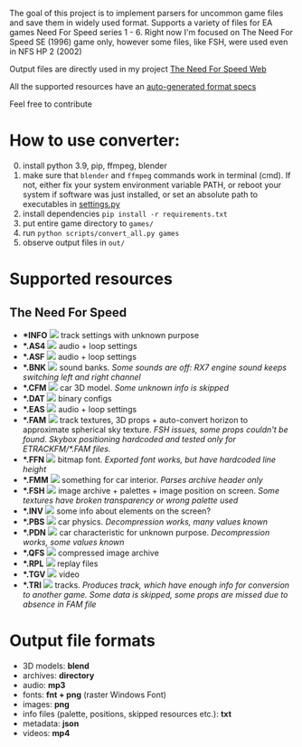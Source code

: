 The goal of this project is to implement parsers for uncommon game files and save them in widely used format. Supports a variety of files for EA games Need For Speed series 1 - 6. Right now I'm focused on The Need For Speed SE (1996) game only, however some files, like FSH, were used even in NFS HP 2 (2002)

Output files are directly used in my project [The Need For Speed Web](https://tnfsw.guraklgames.com/)

All the supported resources have an [auto-generated format specs](resources/README.md)

Feel free to contribute

<h1>How to use converter:</h1>

0) install python 3.9, pip, ffmpeg, blender
1) make sure that `blender` and `ffmpeg` commands work in terminal (cmd). If not, either fix your system environment variable PATH, or reboot your system if software was just installed, or set an absolute path to executables in [settings.py](settings.py)
2) install dependencies `pip install -r requirements.txt`
3) put entire game directory to `games/`
4) run `python scripts/convert_all.py games`
5) observe output files in `out/`

<h1>Supported resources</h1>

<h2>The Need For Speed</h2>

- **\*INFO** ![](https://us-central1-progress-markdown.cloudfunctions.net/progress/100) track settings with unknown purpose
- **\*.AS4** ![](https://us-central1-progress-markdown.cloudfunctions.net/progress/100) audio + loop settings
- **\*.ASF** ![](https://us-central1-progress-markdown.cloudfunctions.net/progress/100) audio + loop settings
- **\*.BNK** ![](https://us-central1-progress-markdown.cloudfunctions.net/progress/90) sound banks. *Some sounds are off: RX7 engine sound keeps switching left and right channel*
- **\*.CFM** ![](https://us-central1-progress-markdown.cloudfunctions.net/progress/90) car 3D model. *Some unknown info is skipped*
- **\*.DAT** ![](https://us-central1-progress-markdown.cloudfunctions.net/progress/0) binary configs
- **\*.EAS** ![](https://us-central1-progress-markdown.cloudfunctions.net/progress/100) audio + loop settings
- **\*.FAM** ![](https://us-central1-progress-markdown.cloudfunctions.net/progress/80) track textures, 3D props + auto-convert horizon to approximate spherical sky texture. *FSH issues, some props couldn't be found. Skybox positioning hardcoded and tested only for ETRACKFM/\*.FAM files.*
- **\*.FFN** ![](https://us-central1-progress-markdown.cloudfunctions.net/progress/93) bitmap font. *Exported font works, but have hardcoded line height*
- **\*.FMM** ![](https://us-central1-progress-markdown.cloudfunctions.net/progress/3) something for car interior. *Parses archive header only*
- **\*.FSH** ![](https://us-central1-progress-markdown.cloudfunctions.net/progress/98) image archive + palettes + image position on screen. *Some textures have broken transparency or wrong palette used*
- **\*.INV** ![](https://us-central1-progress-markdown.cloudfunctions.net/progress/0) some info about elements on the screen?
- **\*.PBS** ![](https://us-central1-progress-markdown.cloudfunctions.net/progress/45) car physics. *Decompression works, many values known*
- **\*.PDN** ![](https://us-central1-progress-markdown.cloudfunctions.net/progress/20) car characteristic for unknown purpose. *Decompression works, some values known*
- **\*.QFS** ![](https://us-central1-progress-markdown.cloudfunctions.net/progress/100) compressed image archive
- **\*.RPL** ![](https://us-central1-progress-markdown.cloudfunctions.net/progress/0) replay files
- **\*.TGV** ![](https://us-central1-progress-markdown.cloudfunctions.net/progress/100) video
- **\*.TRI** ![](https://us-central1-progress-markdown.cloudfunctions.net/progress/85) tracks. *Produces track, which have enough info for conversion to another game. Some data is skipped, some props are missed due to absence in FAM file*

<h1>Output file formats</h1>

- 3D models: **blend**
- archives: **directory**
- audio: **mp3**
- fonts: **fnt + png** (raster Windows Font)
- images: **png**
- info files (palette, positions, skipped resources etc.): **txt**
- metadata: **json**
- videos: **mp4**

